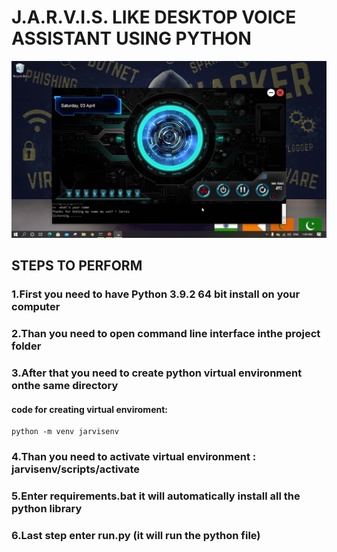 # J.A.R.V.I.S. LIKE DESKTOP VOICE ASSISTANT USING PYTHON

![](lib/gui.jpg)

## STEPS TO PERFORM
### 1.First you need to have Python 3.9.2 64 bit install on your computer
### 2.Than you need to open command line interface inthe project folder
### 3.After that you need to create python virtual environment onthe same directory
#### code for creating virtual enviroment: 
    python -m venv jarvisenv
### 4.Than you need to activate virtual environment : jarvisenv/scripts/activate
### 5.Enter requirements.bat it will automatically install all the python library
### 6.Last step enter run.py (it will run the python file)
